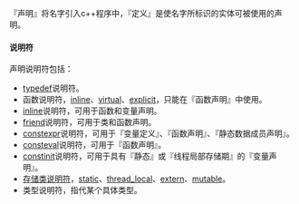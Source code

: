 『声明』将名字引入c++程序中，『定义』是使名字所标识的实体可被使用的声明。

#### 说明符

声明说明符包括：

* [typedef]()说明符。
* 函数说明符，[inline]()、[virtual]()、[explicit]()，只能在『函数声明』中使用。
* [inline]()说明符，可用于函数和变量声明。
* [friend]()说明符，可用于类和函数声明。
* [constexpr]()说明符，可用于『变量定义』、『函数声明』、『静态数据成员声明』。
* [consteval]()说明符，可用于『函数声明』。
* [constinit]()说明符，可用于具有『静态』或『线程局部存储期』的『变量声明』。
* [存储类说明符]()，[static]()、[thread_local]()、[extern]()、[mutable]()。
* 类型说明符，指代某个具体类型。